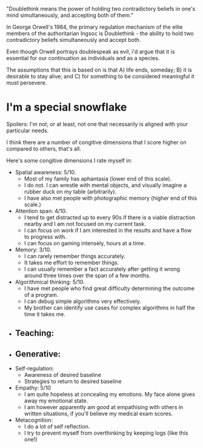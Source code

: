 "Doublethink means the power of holding two contradictory beliefs in one's mind simultaneously, and accepting both of them."

In George Orwell's 1984, the primary regulation mechanism of the elite members of the authoritarian Ingsoc is Doublethink - the ability to hold two contradictory beliefs simultaneously and accept both. 

Even though Orwell portrays doublespeak as evil, i'd argue that it is essential for our continuation as individuals and as a species. 

The assumptions that this is based on is that A) life ends, someday; B) it is desirable to stay alive; and C) for something to be considered meaningful it must persevere. 


















# I'm a special snowflake
Spoilers: I'm not; or at least, not one that necessarily is aligned with your particular needs.

I think there are a number of congitive dimensions that I score higher on compared to others, that's all. 

Here's some congitive dimensions I rate myself in:
- Spatial awareness: 5/10. 
    - Most of my family has aphantasia (lower end of this scale). 
    - I do not. I can wrestle with mental objects, and visually imagine a rubber duck on my table (arbitrarily). 
    - I have also met people with photographic memory (higher end of this scale.)
- Attention span: 4/10.
    - I tend to get distracted up to every 90s if there is a viable distraction nearby and I am not focused on my current task.
    - I can focus on work if I am interested in the results and have a flow to progress with.
    - I can focus on gaming intensely, hours at a time.
- Memory: 3/10.
    - I can rarely remember things accurately.
    - It takes me effort to remember things.
    - I can usually remember a fact accurately after getting it wrong around three times over the span of a few months.
- Algorithmical thinking: 5/10.
    - I have met people who find great difficulty determining the outcome of a program.
    - I can debug simple algorithms very effectively.
    - My brother can identify use cases for complex algorithms in half the time it takes me.
- Teaching: 
    - 
- Generative:
    - 
- Self-regulation: 
    - Awareness of desired baseline
    - Strategies to return to desired baseline
- Empathy: 5/10
    - I am quite hopeless at concealing my emotions. My face alone gives away my emotional state.
    - I am however apparently am good at empathising with others in written situations, if you'll believe my medical exam scores.
- Metacognition:
    - I do a lot of self reflection. 
    - I try to prevent myself from overthinking by keeping logs (like this one!)